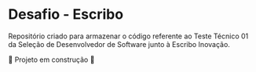 # Desafio - Escribo

Repositório criado para armazenar o código referente ao Teste Técnico 01 da Seleção de Desenvolvedor de Software junto à Escribo Inovação.

:construction:  Projeto em construção  :construction:
